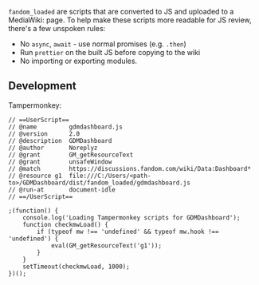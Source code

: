 `fandom_loaded` are scripts that are converted to JS and uploaded to a MediaWiki: page. To help make these scripts more readable for JS review, there's a few unspoken rules:

* No `async`, `await` - use normal promises (e.g. `.then`)
* Run `prettier` on the built JS before copying to the wiki
* No importing or exporting modules.

## Development
Tampermonkey:

```
// ==UserScript==
// @name         gdmdashboard.js
// @version      2.0
// @description  GDMDashboard
// @author       Noreplyz
// @grant        GM_getResourceText
// @grant        unsafeWindow
// @match        https://discussions.fandom.com/wiki/Data:Dashboard*
// @resource g1  file:///C:/Users/<path-to>/GDMDashboard/dist/fandom_loaded/gdmdashboard.js
// @run-at       document-idle
// ==/UserScript==

;(function() {
    console.log('Loading Tampermonkey scripts for GDMDashboard');
    function checkmwLoad() {
        if (typeof mw !== 'undefined' && typeof mw.hook !== 'undefined') {
            eval(GM_getResourceText('g1'));
        }
    }
    setTimeout(checkmwLoad, 1000);
})();
```